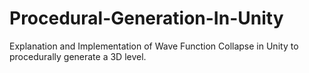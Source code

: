 # Procedural-Generation-In-Unity
Explanation and Implementation of Wave Function Collapse in Unity to procedurally generate a 3D level. 
